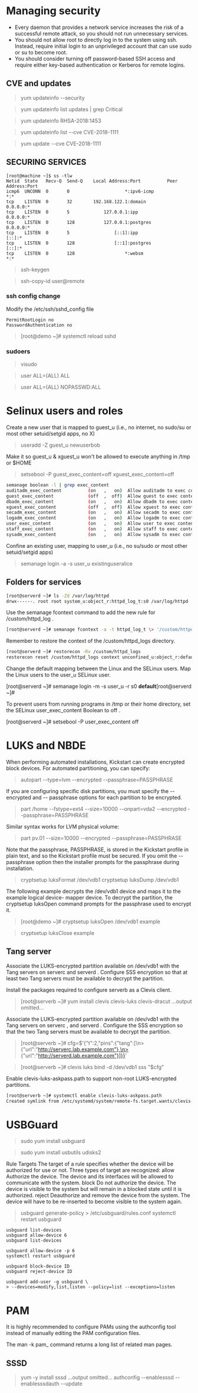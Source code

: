 # Managing security 

* Every daemon that provides a network service increases the risk of a successful remote attack, so you should not run unnecessary services.
* You should not allow root to directly log in to the system using ssh. Instead, require initial login to an unprivileged account that can use sudo or su to become root.
* You should consider turning off password-based SSH access and require either key-based authentication or Kerberos for remote logins.

## CVE and updates

> yum updateinfo --security

> yum updateinfo list updates | grep Critical

> yum updateinfo RHSA-2018:1453

> yum updateinfo list --cve CVE-2018-1111

> yum update --cve CVE-2018-1111


## SECURING SERVICES

```
[root@machine ~]$ ss -tlw
Netid  State   Recv-Q  Send-Q    Local Address:Port          Peer Address:Port  
icmp6  UNCONN  0       0                     *:ipv6-icmp                *:*     
tcp    LISTEN  0       32        192.168.122.1:domain             0.0.0.0:*     
tcp    LISTEN  0       5             127.0.0.1:ipp                0.0.0.0:*     
tcp    LISTEN  0       128           127.0.0.1:postgres           0.0.0.0:*     
tcp    LISTEN  0       5                 [::1]:ipp                   [::]:*     
tcp    LISTEN  0       128               [::1]:postgres              [::]:*     
tcp    LISTEN  0       128                   *:websm                    *:*  
```

> ssh-keygen

> ssh-copy-id user@remote


### ssh config change

Modify the /etc/ssh/sshd_config file

```
PermitRootLogin no
PasswordAuthentication no
```

> [root@demo ~]# systemctl reload sshd

### sudoers

> visudo

> user ALL=(ALL) ALL

> user ALL=(ALL) NOPASSWD:ALL


# Selinux users and roles

Create a new user that is mapped to guest_u (i.e., no internet, no sudo/su or most other setuid/setgid apps, no X)

> useradd -Z guest_u newuserbob

Make it so guest_u & xguest_u won't be allowed to execute anything in /tmp or $HOME

> setsebool -P guest_exec_content=off xguest_exec_content=off

```sh
semanage boolean -l | grep exec_content
auditadm_exec_content          (on   ,   on)  Allow auditadm to exec content
guest_exec_content             (off  ,  off)  Allow guest to exec content
dbadm_exec_content             (on   ,   on)  Allow dbadm to exec content
xguest_exec_content            (off  ,  off)  Allow xguest to exec content
secadm_exec_content            (on   ,   on)  Allow secadm to exec content
logadm_exec_content            (on   ,   on)  Allow logadm to exec content
user_exec_content              (on   ,   on)  Allow user to exec content
staff_exec_content             (on   ,   on)  Allow staff to exec content
sysadm_exec_content            (on   ,   on)  Allow sysadm to exec content
```

Confine an existing user, mapping to user_u (i.e., no su/sudo or most other setuid/setgid apps)

> semanage login -a -s user_u existinguseralice



## Folders for services

```sh
[root@serverd ~]# ls -Zd /var/log/httpd
drwx------. root root system_u:object_r:httpd_log_t:s0 /var/log/httpd
```
Use the semanage fcontext command to add the new rule for /custom/httpd_log .
```sh
[root@serverd ~]# semanage fcontext -a -t httpd_log_t \> '/custom/httpd_logs(/.*)?'[root@serverd ~]# 
```
Remember to restore the context of the /custom/httpd_logs directory.
```sh
[root@serverd ~]# restorecon -Rv /custom/httpd_logs
restorecon reset /custom/httpd_logs context unconfined_u:object_r:default_t:s0->unconfined_u:object_r:httpd_log_t:s0
```

 Change the default mapping between the Linux and the SELinux users. Map the Linux users to the user_u SELinux user.

[root@serverd ~]# semanage login -m -s user_u -r s0 __default__[root@serverd ~]# 

To prevent users from running programs in /tmp or their home directory, set the SELinux user_exec_content Boolean to off .

[root@serverd ~]# setsebool -P user_exec_content off

# LUKS and NBDE

When performing automated installations, Kickstart can create encrypted block devices. For automated partitioning, you can specify:

> autopart --type=lvm --encrypted --passphrase=PASSPHRASE

If you are configuring specific disk partitions, you must specify the --encrypted and --
passphrase options for each partition to be encrypted. 

> part /home --fstype=ext4 --size=10000 --onpart=vda2 --encrypted --passphrase=PASSPHRASE

Similar syntax works for LVM physical volume:

> part pv.01 --size=10000 --encrypted --passphrase=PASSPHRASE

Note that the passphrase, PASSPHRASE, is stored in the Kickstart profile in plain text, and so
the Kickstart profile must be secured. If you omit the --passphrase option then the installer
prompts for the passphrase during installation.


> cryptsetup luksFormat /dev/vdb1
> cryptsetup luksDump /dev/vdb1

The following example decrypts the /dev/vdb1 device and maps it to the example logical device-
mapper device. To decrypt the partition, the cryptsetup luksOpen command prompts for the
passphrase used to encrypt it.

> [root@demo ~]# cryptsetup luksOpen /dev/vdb1 example

> cryptsetup luksClose example


## Tang server

Associate the LUKS-encrypted partition available on /dev/vdb1 with the Tang servers on serverc and serverd . Configure SSS encryption so that at least two Tang servers must be available to decrypt the partition.

Install the packages required to configure serverb as a Clevis client.

> [root@serverb ~]# yum install clevis clevis-luks clevis-dracut
> ...output omitted...

Associate the LUKS-encrypted partition available on /dev/vdb1 with the Tang servers on serverc , and serverd . Configure the SSS encryption so that the two Tang servers must be available to decrypt the partition.

> [root@serverb ~]# cfg=$'{"t":2,"pins":{"tang":[\n> {"url":"http://serverc.lab.example.com"},\n> {"url":"http://serverd.lab.example.com"}]}}'

> [root@serverb ~]# clevis luks bind -d /dev/vdb1 sss "$cfg"

 Enable clevis-luks-askpass.path to support non-root LUKS-encrypted partitions.

```sh
[root@serverb ~]# systemctl enable clevis-luks-askpass.path
Created symlink from /etc/systemd/system/remote-fs.target.wants/clevis-luks-askpass.path to /usr/lib/systemd/system/clevis-luks-askpass.path.
```

# USBGuard

> sudo yum install usbguard

> sudo yum install usbutils udisks2

Rule Targets
The target of a rule specifies whether the device will be authorized for use or not. Three types of
target are recognized:
allow
Authorize the device. The device and its interfaces will be allowed to communicate with the
system.
block
Do not authorize the device. The device is visible to the system but will remain in a blocked
state until it is authorized.
reject
Deauthorize and remove the device from the system. The device will have to be re-inserted to
become visible to the system again.


> usbguard generate-policy > /etc/usbguard/rules.conf
> systemctl restart usbguard

```
usbguard list-devices
usbguard allow-device 6
usbguard list-devices

usbguard allow-device -p 6
systemctl restart usbguard

usbguard block-device ID
usbguard reject-device ID

usbguard add-user -g usbguard \
> --devices=modify,list,listen --policy=list --exceptions=listen
```


# PAM

It is highly recommended to configure PAMs using the authconfig tool instead of manually editing the PAM configuration files. 

The man -k pam_ command returns a long list of related man pages.

## SSSD

> yum -y install sssd
...output omitted...
> authconfig --enablesssd --enablesssdauth --update